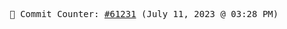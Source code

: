 <p align="center">
    <samp>
        📮 Commit Counter: <a href="https://github.com/Javascript-void0/Javascript-void0/commits/main">#61231</a> (July 11, 2023 @ 03:28 PM)
    </samp>
</p>